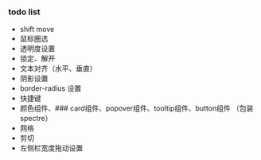 ### todo list

* shift move
* 鼠标圈选
* 透明度设置
* 锁定、解开
* 文本对齐（水平、垂直）
* 阴影设置
* border-radius 设置
* 快捷键
* 颜色组件、### card组件、popover组件、tooltip组件、button组件 （包装spectre）
* 网格
* 剪切
* 左侧栏宽度拖动设置